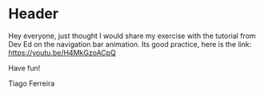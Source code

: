 # Header

Hey everyone, just thought I would share my exercise with the tutorial from Dev Ed on the navigation bar animation.
Its good practice, here is the link:
https://youtu.be/H4MkGzoACpQ

Have fun!

Tiago Ferreira
